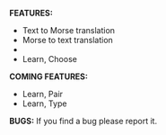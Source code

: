 **FEATURES:**
- Text to Morse translation
- Morse to text translation
- 
- Learn, Choose


**COMING FEATURES:**
- Learn, Pair
- Learn, Type


**BUGS:**
If you find a bug please report it.
